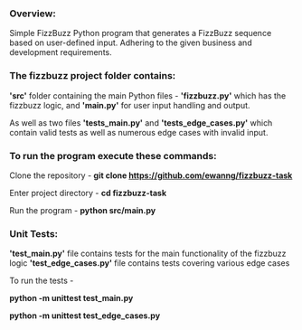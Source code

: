 ### Overview:

Simple FizzBuzz Python program that generates a FizzBuzz sequence based on user-defined input.
Adhering to the given business and development requirements.

### The fizzbuzz project folder contains:

**'src'** folder containing the main Python files -
**'fizzbuzz.py'** which has the fizzbuzz logic, and **'main.py'** for user input handling and output.

As well as two files **'tests_main.py'** and **'tests_edge_cases.py'**
which contain valid tests as well as numerous edge cases with invalid input.

### To run the program execute these commands:

Clone the repository -
**git clone https://github.com/ewanng/fizzbuzz-task**

Enter project directory -
**cd fizzbuzz-task**

Run the program -
**python src/main.py**


### Unit Tests:

**'test_main.py'** file contains tests for the main functionality of the fizzbuzz logic
**'test_edge_cases.py'** file contains tests covering various edge cases

To run the tests -

**python -m unittest test_main.py**

**python -m unittest test_edge_cases.py**
